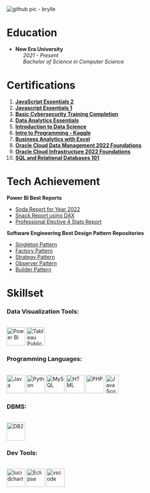 ![github pic - brylle](https://github.com/user-attachments/assets/60da2d97-25f5-4507-9d14-dda3ca379c76)

# Education
  - **New Era University**
  <br>&emsp;&ensp;_2021 - Present_
  <br>&emsp;&ensp;_Bachelor of Science in Computer Science_

# Certifications
1. [**JavaScript Essentials 2**](https://github.com/user-attachments/assets/57018cac-9d0b-41c9-a7db-30694afbd7e4)
2. [**Javascript Essentials 1**](https://github.com/user-attachments/assets/568841cc-428f-48f9-b547-887a01e5d0e1)
3. [**Basic Cybersecurity Training Completion**](https://github.com/Brylsmn/Brylsmn/assets/142909052/5339a39a-b1f3-4e35-a6e8-447b0eaa4ffd)
4. [**Data Analytics Essentials**](https://github.com/Brylsmn/Brylsmn/assets/142909052/0f886015-8051-4061-94ee-dcb78b86b083)
5. [**Introduction to Data Science**](https://github.com/Brylsmn/Brylsmn/assets/142909052/ec53a807-343b-4a12-a245-7416e262e2f9)
6. [**Intro to Programming - Kaggle**](https://github.com/Brylsmn/Brylsmn/assets/142909052/49fa77aa-305d-42db-9b56-43c75eddc319)
7. [**Business Analytics with Excel**](https://github.com/Brylsmn/Brylsmn/assets/142909052/424410c9-5635-4db2-bae5-94458157b1eb)
8. [**Oracle Cloud Data Management 2022 Foundations**](https://github.com/Brylsmn/Brylsmn/assets/142909052/5ade7e8e-3ab5-43d7-83f3-0627a59bc082)
9. [**Oracle Cloud Infrastructure 2022 Foundations**](https://github.com/Brylsmn/Brylsmn/assets/142909052/58f6d1c6-bcf0-4357-be0c-d09c5cf2ed30)
10. [**SQL and Relational Databases 101**](https://github.com/Brylsmn/Brylsmn/assets/142909052/b0ca6ed9-4ecd-4c7f-8b69-20d966bf4c99)

# Tech Achievement
**Power BI Best Reports**
- [Soda Report for Year 2022](https://app.powerbi.com/view?r=eyJrIjoiYTkxOTQ1NDgtMjFjOS00YWYyLWEyZWEtODA4Yzc1NjMyNTZjIiwidCI6IjI4ZGRjYjA2LTBiZDgtNDNkOS1hOTcyLWMyNDg5NjQ4MWM2NCIsImMiOjEwfQ%3D%3D)
- [Snack Report using DAX](https://app.powerbi.com/view?r=eyJrIjoiMWY2MTkzYjctYmQ0Mi00MmZiLWFjMDgtMGE2NzQ5ZGI1M2E2IiwidCI6IjI4ZGRjYjA2LTBiZDgtNDNkOS1hOTcyLWMyNDg5NjQ4MWM2NCIsImMiOjEwfQ%3D%3D)
- [Professional Elective 4 Stats Report]()

**Software Engineering Best Design Pattern Repositories**
- [Singleton Pattern](https://github.com/Brylsmn/SingletonPattern)
- [Factory Pattern](https://github.com/Brylsmn/FactoryPattern)
- [Strategy Pattern](https://github.com/Brylsmn/StrategyPattern)
- [Observer Pattern](https://github.com/Brylsmn/ObserverPattern)
- [Builder Pattern](https://github.com/Brylsmn/BuilderPattern)

# Skillset
### Data Visualization Tools:
<br><img src=https://github.com/microsoft/PowerBI-Icons/blob/main/SVG/Power-BI.svg alt="Power BI" width="50" height="50">
<img src=https://cdn.worldvectorlogo.com/logos/tableau-software.svg alt="Tableau Public" width="50" height="50">
### Programming Languages:
<br><img src=https://www.vectorlogo.zone/logos/java/java-icon.svg alt="Java" width="50" height="50">
<img src=https://cdn.freebiesupply.com/logos/large/2x/python-5-logo-svg-vector.svg alt="Python" width="50" height="50">
<img src=https://cdn.freebiesupply.com/logos/large/2x/mysql-logo-svg-vector.svg alt="MySQL" width="50" height="50">
<img src=https://cdn.freebiesupply.com/logos/large/2x/html5-logo-svg-vector.svg alt="HTML" width="50" height="50">
<img src=https://www.php.net/images/logos/new-php-logo.svg alt="PHP" width="50" height="50">
<img src=https://upload.wikimedia.org/wikipedia/commons/thumb/d/d4/Javascript-shield.svg/397px-Javascript-shield.svg.png?20180912181046 alt="JavaScript" width="35" height="50">
### DBMS:
<br><img src=https://upload.vectorlogo.zone/logos/ibm/images/266622c7-9e99-4609-82d0-f8633242d45f.svg alt="DB2" width="50" height="50">
### Dev Tools:
<br><img src=https://www.vectorlogo.zone/logos/lucidchart/lucidchart-icon.svg alt="lucidchart" width="50" height="50">
<img src=https://www.svgrepo.com/show/353685/eclipse-icon.svg alt="Eclipse" width="50" height="50">
<img src=https://www.svgrepo.com/show/452129/vs-code.svg alt="vscode" width="50" height="50">
